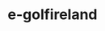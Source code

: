 ---
title: "e-golfireland"
address: "Forsythe House, Cromac Square, Belfast, County Antrim BT2 8LA"
tel: "028  9092 3467"
county: "Antrim"
category: "Pitch And Putt"
type: "Content"
lat: "054.5960790000"
lng: "-005.9236100000"
---